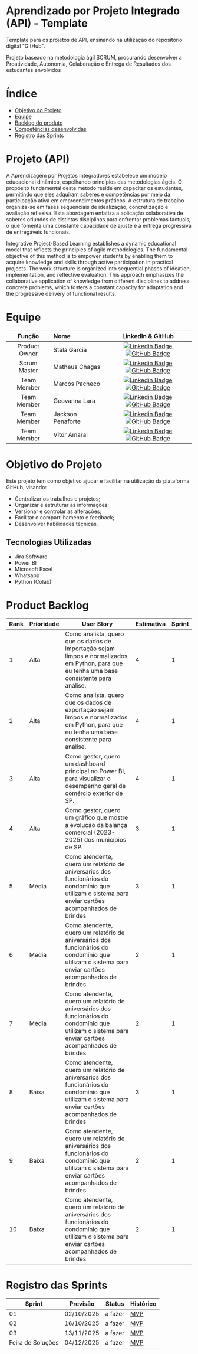 # Aprendizado por Projeto Integrado (API) - Template

Template para os projetos de API, ensinando na utilização do repositório digital "GitHub". 

Projeto baseado na metodologia ágil SCRUM, procurando desenvolver a Proatividade, Autonomia, Colaboração e Entrega de Resultados dos estudantes envolvidos

# Índice
* [Objetivo do Projeto](#objetivo-do-projeto)
* [Equipe](#equipe)
* [Backlog do produto](#product-backlog)
* [Competências desenvolvidas](#competências-desenvolvidas)
* [Registro das Sprints](#registro-das-sprints)


# Projeto (API) 
  A Aprendizagem  por Projetos Integradores estabelece um modelo educacional dinâmico, espelhando princípios das metodologias ágeis. O propósito fundamental deste método reside em capacitar os estudantes, permitindo que eles adquiram saberes e competências por meio da participação ativa em empreendimentos práticos. A estrutura de trabalho organiza-se em fases sequenciais de idealização, concretização e avaliação reflexiva. Esta abordagem enfatiza a aplicação colaborativa de saberes oriundos de distintas disciplinas para enfrentar problemas factuais, o que fomenta uma constante capacidade de ajuste e a entrega progressiva de entregáveis funcionais.

  Integrative Project-Based Learning establishes a dynamic educational model that reflects the principles of agile methodologies. The fundamental objective of this method is to empower students by enabling them to acquire knowledge and skills through active participation in practical projects. The work structure is organized into sequential phases of ideation, implementation, and reflective evaluation. This approach emphasizes the collaborative application of knowledge from different disciplines to address concrete problems, which fosters a constant capacity for adaptation and the progressive delivery of functional results.

  

# Equipe
|    Função     | Nome                                  |                                                                                                                                                      LinkedIn & GitHub                                                                                                                                                      |
| :-----------: | :------------------------------------ | :-------------------------------------------------------------------------------------------------------------------------------------------------------------------------------------------------------------------------------------------------------------------------------------------------------------------------: |
| Product Owner |   Stela Garcia        |     [![Linkedin Badge](https://img.shields.io/badge/Linkedin-blue?style=flat-square&logo=Linkedin&logoColor=white)](www.linkedin.com/in/stela-garcia-a95969264) [![GitHub Badge](https://img.shields.io/badge/GitHub-111217?style=flat-square&logo=github&logoColor=white)](https://github.com/stelaeduarda21-stack)              |
| Scrum Master  | Matheus Chagas  |      [![Linkedin Badge](https://img.shields.io/badge/Linkedin-blue?style=flat-square&logo=Linkedin&logoColor=white)](https://www.linkedin.com/in/matheus-chagas-undefined-569171387?trk=contact-info) [![GitHub Badge](https://img.shields.io/badge/GitHub-111217?style=flat-square&logo=github&logoColor=white)](https://github.com/chagas180689)     |
| Team Member   | Marcos Pacheco |[![Linkedin Badge](https://img.shields.io/badge/Linkedin-blue?style=flat-square&logo=Linkedin&logoColor=white)](https://www.linkedin.com/in/marcos-pacheco-6a0364288?utm_source=share&utm_campaign=share_via&utm_content=profile&utm_medium=android_app) [![GitHub Badge](https://img.shields.io/badge/GitHub-111217?style=flat-square&logo=github&logoColor=white)](https://github.com/Marcosdpacheco7)        |
|  Team Member  | Geovanna Lara              |         [![Linkedin Badge](https://img.shields.io/badge/Linkedin-blue?style=flat-square&logo=Linkedin&logoColor=white)](https://www.linkedin.com/in/geovannalara1?utm_source=share&utm_campaign=share_via&utm_content=profile&utm_medium=android_app) [![GitHub Badge](https://img.shields.io/badge/GitHub-111217?style=flat-square&logo=github&logoColor=white)](https://github.com/geovannalara619-cmd)        |
|  Team Member  | Jackson Penaforte                 |   [![Linkedin Badge](https://img.shields.io/badge/Linkedin-blue?style=flat-square&logo=Linkedin&logoColor=white)](https://www.linkedin.com/in/jackson-penaforte-53901089?utm_source=share&utm_campaign=share_via&utm_content=profile&utm_medium=android_app) [![GitHub Badge](https://img.shields.io/badge/GitHub-111217?style=flat-square&logo=github&logoColor=white)](https://github.com/Jacksonpenaforte)   |
|  Team Member  | Vitor Amaral      |           [![Linkedin Badge](https://img.shields.io/badge/Linkedin-blue?style=flat-square&logo=Linkedin&logoColor=white)](https://www.linkedin.com/in/vitor-amaral-szabo-b533b6339/) [![GitHub Badge](https://img.shields.io/badge/GitHub-111217?style=flat-square&logo=github&logoColor=white)](https://github.com/szaboamaral-design)    


# Objetivo do Projeto
Este projeto tem como objetivo ajudar e facilitar na utilização da plataforma GitHub, visando:
* Centralizar os trabalhos e projetos;
* Organizar e estruturar as informações;
* Versionar e controlar as alterações;
* Facilitar o compartilhamento e feedback;
* Desenvolver habilidades técnicas.


## Tecnologias Utilizadas

* Jira Software
* Power BI
* Microsoft Excel
* Whatsapp
* Python (Colab)




# Product Backlog

| Rank | Prioridade | User Story                                                                                                                                              | Estimativa | Sprint |
|------|------------|---------------------------------------------------------------------------------------------------------------------------------------------------------|------------|--------|
| 1    | Alta       |Como analista, quero que os dados de importação sejam limpos e normalizados em Python, para que eu tenha uma base consistente para análise.               | 4          | 1      |
| 2    | Alta       | Como analista, quero que os dados de exportação sejam limpos e normalizados em Python, para que eu tenha uma base consistente para análise.              | 4          | 1      |
| 3    | Alta       | Como gestor, quero um dashboard principal no Power BI, para visualizar o desempenho geral de comércio exterior de SP.                                    | 4          | 1      |
| 4  | Alta         |  Como gestor, quero um gráfico que mostre a evolução da balança comercial (2023-2025) dos municípios de SP.                                              | 3          | 1      |
| 5   | Média      | Como atendente, quero um relatório de aniversários dos funcionários do condomínio que utilizam o sistema para enviar cartões acompanhados de brindes     | 3           | 1      |
| 6   | Média     | Como atendente, quero um relatório de aniversários dos funcionários do condomínio que utilizam o sistema para enviar cartões acompanhados de brindes     | 2            | 1      |
| 7   | Média      | Como atendente, quero um relatório de aniversários dos funcionários do condomínio que utilizam o sistema para enviar cartões acompanhados de brindes     | 2           | 1      |
| 8   | Baixa      | Como atendente, quero um relatório de aniversários dos funcionários do condomínio que utilizam o sistema para enviar cartões acompanhados de brindes      | 3         | 1      |
| 9   | Baixa     | Como atendente, quero um relatório de aniversários dos funcionários do condomínio que utilizam o sistema para enviar cartões acompanhados de brindes       | 2          | 1      |
| 10   | Baixa      | Como atendente, quero um relatório de aniversários dos funcionários do condomínio que utilizam o sistema para enviar cartões acompanhados de brindes     | 2          | 1      |





  
# Registro das Sprints

| Sprint            | Previsão   | Status   | Histórico |
|-------------------|------------|----------|-----------|
| 01                | 02/10/2025 | a fazer  | [MVP](MVP/sp1.md)  |
| 02                | 16/10/2025 | a fazer  | [MVP](MVP/sp2.md)  |
| 03                | 13/11/2025 | a fazer  | [MVP](MVP/sp3.md)  |
| Feira de Soluções | 04/12/2025 | a fazer  | [MVP](#)  |

